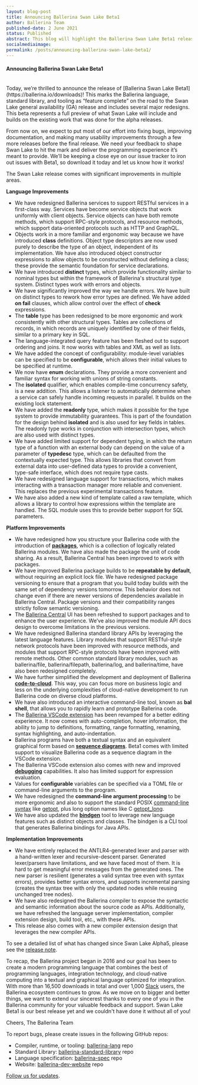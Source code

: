 ```yaml
---
layout: blog-post
title: Announcing Ballerina Swan Lake Beta1
author: Ballerina Team
published-date: 2 June 2021
status: Published
abstract: This blog will highlight the Ballerina Swan Lake Beta1 release features.
socialmediaimage: 
permalink: /posts/announcing-ballerina-swan-lake-beta1/
---
```


#### Announcing Ballerina Swan Lake Beta1
<br/>
Today, we’re thrilled to announce the release of [Ballerina Swan Lake Beta1](https://ballerina.io/downloads)! This marks the Ballerina language, standard library, and tooling as “feature complete” on the road to the Swan Lake general availability (GA) release and includes several major redesigns. This beta represents a full preview of what Swan Lake will include and builds on the existing work that was done for the alpha releases.

From now on, we expect to put most of our effort into fixing bugs, improving documentation, and making many usability improvements through a few more releases before the final release. We need your feedback to shape Swan Lake to hit the mark and deliver the programming experience it’s meant to provide. We’ll be keeping a close eye on our issue tracker to iron out issues with Beta1, so download it today and let us know how it works!

The Swan Lake release comes with significant improvements in multiple areas.

__Language Improvements__

- We have redesigned Ballerina services to support RESTful services in a first-class way.  Services have become service objects that work uniformly with client objects. Service objects can have both remote methods, which support RPC-style protocols, and resource methods, which support data-oriented protocols such as HTTP and GraphQL.
- Objects work in a more familiar and ergonomic way because we have introduced __class__ definitions. Object type descriptors are now used purely to describe the type of an object, independent of its implementation. We have also introduced object constructor expressions to allow objects to be constructed without defining a class; these provide the semantic foundation for service declarations.
- We have introduced __distinct__ types, which provide functionality similar to nominal types but within the framework of Ballerina's structural type system. Distinct types work with errors and objects.
- We have significantly improved the way we handle errors. We have built on distinct types to rework how error types are defined. We have added __on fail__ clauses, which allow control over the effect of __check__ expressions.
- The __table__ type has been redesigned to be more ergonomic and work consistently with other structural types. Tables are collections of records, in which records are uniquely identified by one of their fields, similar to a primary key in SQL.
- The language-integrated query feature has been fleshed out to support ordering and joins. It now works with tables and XML as well as lists.
- We have added the concept of configurability: module-level variables can be specified to be __configurable__, which allows their initial values to be specified at runtime.
- We now have __enum__ declarations. They provide a more convenient and familiar syntax for working with unions of string constants.
- The __isolated__ qualifier, which enables compile-time concurrency safety, is a new addition. This allows a listener to automatically determine when a service can safely handle incoming requests in parallel. It builds on the existing lock statement. 
- We have added the __readonly__ type, which makes it possible for the type system to provide immutability guarantees. This is part of the foundation for the design behind __isolated__ and is also used for key fields in tables. The readonly type works in conjunction with intersection types, which are also used with distinct types.
- We have added limited support for dependent typing, in which the return type of a function with an external body can depend on the value of a parameter of __typedesc__ type, which can be defaulted from the contextually expected type. This allows libraries that convert from external data into user-defined data types to provide a convenient, type-safe interface, which does not require type casts.
- We have redesigned language support for transactions, which makes interacting with a transaction manager more reliable and convenient. This replaces the previous experimental transactions feature.
- We have also added a new kind of template called a raw template, which allows a library to control how expressions within the template are handled. The SQL module uses this to provide better support for SQL parameters.

__Platform Improvements__

- We have redesigned how you structure your Ballerina code with the introduction of __[packages](https://ballerina.io/learn/user-guide/ballerina-packages/creating-your-first-ballerina-package/)__, which is a collection of logically related Ballerina modules. We have also made the package the unit of code sharing. As a result, Ballerina Central has been improved to work with packages.  
- We have improved Ballerina package builds to be __repeatable by default__, without requiring an explicit lock file. We have redesigned package versioning to ensure that a program that you build today builds with the same set of dependency versions tomorrow. This behavior does not change even if there are newer versions of dependencies available in Ballerina Central. Package versions and their compatibility ranges strictly follow semantic versioning. 
- The [Ballerina Central](https://central.ballerina.io/) UI has been refreshed to support packages and to enhance the user experience. We’ve also improved the module API docs design to overcome limitations in the previous versions.
- We have redesigned Ballerina standard library APIs by leveraging the latest language features. Library modules that support RESTful-style network protocols have been improved with resource methods, and modules that support RPC-style protocols have been improved with remote methods. Other common standard library modules, such as ballerina/file, ballerina/filepath, ballerina/log, and ballerina/time,  have also been redesigned completely. 
- We have further simplified the development and deployment of Ballerina __[code-to-cloud](https://ballerina.io/learn/user-guide/deployment/code-to-cloud/)__. This way, you can focus more on business logic and less on the underlying complexities of cloud-native development to run Ballerina code on diverse cloud platforms.
- We have also introduced an interactive command-line tool, known as __bal shell__, that allows you to rapidly learn and prototype Ballerina code. 
- The [Ballerina VSCode extension](https://ballerina.io/learn/tooling-guide/visual-studio-code-extension/quick-start/) has been revamped for a better editing experience. It now comes with auto-completion, hover information, the ability to jump to definitions, formatting, range formatting, renaming, syntax highlighting, and auto-indentation. 
- Ballerina programs have both a textual syntax and an equivalent graphical form based on __[sequence diagrams](https://ballerina.io/learn/user-guide/why-ballerina/graphical/)__. Beta1 comes with limited support to visualize Ballerina code as a sequence diagram in the VSCode extension. 
- The Ballerina VSCode extension also comes with new and improved __[debugging](https://ballerina.io/learn/tooling-guide/visual-studio-code-extension/debugging/)__ capabilities. It also has limited support for expression evaluation. 
- Values for __configurable__ variables can be specified via a TOML file or command-line arguments to the program.
- We have redesigned the __command-line argument processing__ to be more ergonomic and also to support the standard POSIX [command-line syntax](https://pubs.opengroup.org/onlinepubs/9699919799/basedefs/V1_chap12.html#tag_12_02) like [getopt](https://pubs.opengroup.org/onlinepubs/9699919799/functions/getopt.html), plus long option names like C [getopt_long](https://www.gnu.org/software/libc/manual/html_node/Getopt-Long-Options.html). 
- We have also updated the __[bindgen](https://ballerina.io/learn/user-guide/calling-java-code-from-ballerina/)__ tool to leverage new language features such as distinct objects and classes. The bindgen is a CLI tool that generates Ballerina bindings for Java APIs.

__Implementation Improvements__

- We have entirely replaced the ANTLR4-generated lexer and parser with a hand-written lexer and recursive-descent parser. Generated lexer/parsers have limitations, and we have faced most of them. It is hard to get meaningful error messages from the generated ones. The new parser is resilient (generates a valid syntax tree even with syntax errors), provides better syntax errors, and supports incremental parsing (creates the syntax tree with only the updated nodes while reusing unchanged tree nodes).
- We have also redesigned the Ballerina compiler to expose the syntactic and semantic information about the source code as APIs. Additionally, we have refreshed the language server implementation, compiler extension design, build tool, etc., with these APIs. 
- This release also comes with a new compiler extension design that leverages the new compiler APIs.

To see a detailed list of what has changed since Swan Lake Alpha5, please see the [release note]().

To recap, the Ballerina project began in 2016 and our goal has been to create a modern programming language that combines the best of programming languages, integration technology, and cloud-native computing into a textual and graphical language optimized for integration. With more than 16,500 downloads in total and over 1,000 [Slack](https://ballerina-platform.slack.com/) users, the Ballerina ecosystem continues to grow. As we move on to bigger and better things, we want to extend our sincerest thanks to every one of you in the Ballerina community for your valuable feedback and support. Swan Lake Beta1 is our best release yet and we couldn't have done it without all of you!

Cheers,
The Ballerina Team

[^bignote]: To download Ballerina Swan Lake Beta1, go to [Downloads](https://ballerina.io/downloads/). 
 
To report bugs, please create issues in the following GitHub repos:
- Compiler, runtime, or tooling: [ballerina-lang](https://github.com/ballerina-platform/ballerina-lang/issues) repo
- Standard Library: [ballerina-standard-library](https://github.com/ballerina-platform/ballerina-standard-library/issues) repo
- Language specification: [ballerina-spec](https://github.com/ballerina-platform/ballerina-spec/issues) repo
- Website: [ballerina-dev-website](https://github.com/ballerina-platform/ballerina-dev-website/issues) repo
 
[Follow us for updates](https://twitter.com/ballerinalang).
